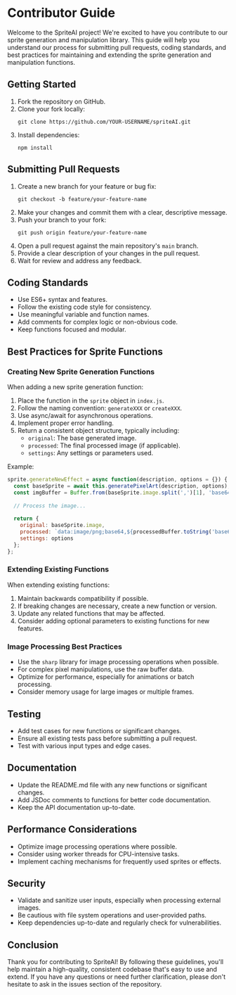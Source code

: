 

  # Contributor Guide

Welcome to the SpriteAI project! We're excited to have you contribute to our sprite generation and manipulation library. This guide will help you understand our process for submitting pull requests, coding standards, and best practices for maintaining and extending the sprite generation and manipulation functions.

## Getting Started

1. Fork the repository on GitHub.
2. Clone your fork locally:
   ```
   git clone https://github.com/YOUR-USERNAME/spriteAI.git
   ```
3. Install dependencies:
   ```
   npm install
   ```

## Submitting Pull Requests

1. Create a new branch for your feature or bug fix:
   ```
   git checkout -b feature/your-feature-name
   ```
2. Make your changes and commit them with a clear, descriptive message.
3. Push your branch to your fork:
   ```
   git push origin feature/your-feature-name
   ```
4. Open a pull request against the main repository's `main` branch.
5. Provide a clear description of your changes in the pull request.
6. Wait for review and address any feedback.

## Coding Standards

- Use ES6+ syntax and features.
- Follow the existing code style for consistency.
- Use meaningful variable and function names.
- Add comments for complex logic or non-obvious code.
- Keep functions focused and modular.

## Best Practices for Sprite Functions

### Creating New Sprite Generation Functions

When adding a new sprite generation function:

1. Place the function in the `sprite` object in `index.js`.
2. Follow the naming convention: `generateXXX` or `createXXX`.
3. Use async/await for asynchronous operations.
4. Implement proper error handling.
5. Return a consistent object structure, typically including:
   - `original`: The base generated image.
   - `processed`: The final processed image (if applicable).
   - `settings`: Any settings or parameters used.

Example:

```javascript
sprite.generateNewEffect = async function(description, options = {}) {
  const baseSprite = await this.generatePixelArt(description, options);
  const imgBuffer = Buffer.from(baseSprite.image.split(',')[1], 'base64');
  
  // Process the image...
  
  return {
    original: baseSprite.image,
    processed: `data:image/png;base64,${processedBuffer.toString('base64')}`,
    settings: options
  };
};
```

### Extending Existing Functions

When extending existing functions:

1. Maintain backwards compatibility if possible.
2. If breaking changes are necessary, create a new function or version.
3. Update any related functions that may be affected.
4. Consider adding optional parameters to existing functions for new features.

### Image Processing Best Practices

- Use the `sharp` library for image processing operations when possible.
- For complex pixel manipulations, use the raw buffer data.
- Optimize for performance, especially for animations or batch processing.
- Consider memory usage for large images or multiple frames.

## Testing

- Add test cases for new functions or significant changes.
- Ensure all existing tests pass before submitting a pull request.
- Test with various input types and edge cases.

## Documentation

- Update the README.md file with any new functions or significant changes.
- Add JSDoc comments to functions for better code documentation.
- Keep the API documentation up-to-date.

## Performance Considerations

- Optimize image processing operations where possible.
- Consider using worker threads for CPU-intensive tasks.
- Implement caching mechanisms for frequently used sprites or effects.

## Security

- Validate and sanitize user inputs, especially when processing external images.
- Be cautious with file system operations and user-provided paths.
- Keep dependencies up-to-date and regularly check for vulnerabilities.

## Conclusion

Thank you for contributing to SpriteAI! By following these guidelines, you'll help maintain a high-quality, consistent codebase that's easy to use and extend. If you have any questions or need further clarification, please don't hesitate to ask in the issues section of the repository.

  